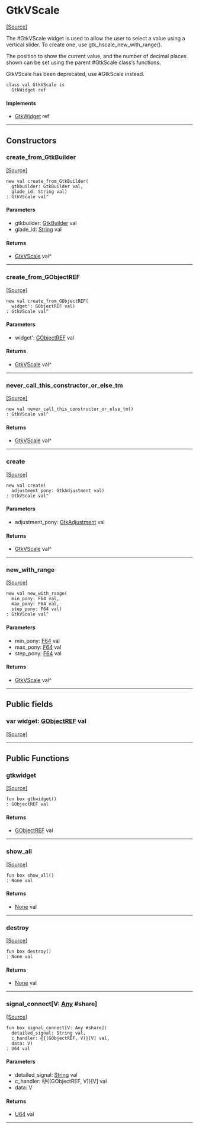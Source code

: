 # GtkVScale
<span class="source-link">[[Source]](src/gtk3/GtkVScale.md#L6)</span>

The #GtkVScale widget is used to allow the user to select a value using
a vertical slider. To create one, use gtk_hscale_new_with_range().

The position to show the current value, and the number of decimal places
shown can be set using the parent #GtkScale class’s functions.

GtkVScale has been deprecated, use #GtkScale instead.


```pony
class val GtkVScale is
  GtkWidget ref
```

#### Implements

* [GtkWidget](gtk3-GtkWidget.md) ref

---

## Constructors

### create_from_GtkBuilder
<span class="source-link">[[Source]](src/gtk3/GtkVScale.md#L20)</span>


```pony
new val create_from_GtkBuilder(
  gtkbuilder: GtkBuilder val,
  glade_id: String val)
: GtkVScale val^
```
#### Parameters

*   gtkbuilder: [GtkBuilder](gtk3-GtkBuilder.md) val
*   glade_id: [String](builtin-String.md) val

#### Returns

* [GtkVScale](gtk3-GtkVScale.md) val^

---

### create_from_GObjectREF
<span class="source-link">[[Source]](src/gtk3/GtkVScale.md#L23)</span>


```pony
new val create_from_GObjectREF(
  widget': GObjectREF val)
: GtkVScale val^
```
#### Parameters

*   widget': [GObjectREF](gtk3-..-gobject-GObjectREF.md) val

#### Returns

* [GtkVScale](gtk3-GtkVScale.md) val^

---

### never_call_this_constructor_or_else_tm
<span class="source-link">[[Source]](src/gtk3/GtkVScale.md#L26)</span>


```pony
new val never_call_this_constructor_or_else_tm()
: GtkVScale val^
```

#### Returns

* [GtkVScale](gtk3-GtkVScale.md) val^

---

### create
<span class="source-link">[[Source]](src/gtk3/GtkVScale.md#L30)</span>


```pony
new val create(
  adjustment_pony: GtkAdjustment val)
: GtkVScale val^
```
#### Parameters

*   adjustment_pony: [GtkAdjustment](gtk3-GtkAdjustment.md) val

#### Returns

* [GtkVScale](gtk3-GtkVScale.md) val^

---

### new_with_range
<span class="source-link">[[Source]](src/gtk3/GtkVScale.md#L33)</span>


```pony
new val new_with_range(
  min_pony: F64 val,
  max_pony: F64 val,
  step_pony: F64 val)
: GtkVScale val^
```
#### Parameters

*   min_pony: [F64](builtin-F64.md) val
*   max_pony: [F64](builtin-F64.md) val
*   step_pony: [F64](builtin-F64.md) val

#### Returns

* [GtkVScale](gtk3-GtkVScale.md) val^

---

## Public fields

### var widget: [GObjectREF](gtk3-..-gobject-GObjectREF.md) val
<span class="source-link">[[Source]](src/gtk3/GtkVScale.md#L16)</span>



---

## Public Functions

### gtkwidget
<span class="source-link">[[Source]](src/gtk3/GtkVScale.md#L18)</span>


```pony
fun box gtkwidget()
: GObjectREF val
```

#### Returns

* [GObjectREF](gtk3-..-gobject-GObjectREF.md) val

---

### show_all
<span class="source-link">[[Source]](src/gtk3/GtkWidget.md#L4)</span>


```pony
fun box show_all()
: None val
```

#### Returns

* [None](builtin-None.md) val

---

### destroy
<span class="source-link">[[Source]](src/gtk3/GtkWidget.md#L7)</span>


```pony
fun box destroy()
: None val
```

#### Returns

* [None](builtin-None.md) val

---

### signal_connect\[V: [Any](builtin-Any.md) #share\]
<span class="source-link">[[Source]](src/gtk3/GtkWidget.md#L10)</span>


```pony
fun box signal_connect[V: Any #share](
  detailed_signal: String val,
  c_handler: @{(GObjectREF, V)}[V] val,
  data: V)
: U64 val
```
#### Parameters

*   detailed_signal: [String](builtin-String.md) val
*   c_handler: @{(GObjectREF, V)}[V] val
*   data: V

#### Returns

* [U64](builtin-U64.md) val

---

